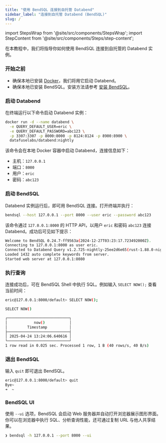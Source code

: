 ```yaml
---
title: "使用 BendSQL 连接到自托管 Databend"
sidebar_label: "连接到自托管 Databend (BendSQL)"
slug: /
---
```


import StepsWrap from '@site/src/components/StepsWrap';
import StepContent from '@site/src/components/Steps/step-content';

在本教程中，我们将指导你如何使用 BendSQL 连接到自托管的 Databend 实例。

<StepsWrap>
<StepContent number="1">

### 开始之前

- 确保本地已安装 [Docker](https://www.docker.com/)，我们将用它启动 Databend。
- 确保本地已安装 BendSQL。安装方法请参考 [安装 BendSQL](/guides/sql-clients/bendsql/#installing-bendsql)。

</StepContent>
<StepContent number="2">

### 启动 Databend

在终端运行以下命令启动 Databend 实例：

```bash
docker run -d --name databend \
  -e QUERY_DEFAULT_USER=eric \
  -e QUERY_DEFAULT_PASSWORD=abc123 \
  -p 3307:3307 -p 8000:8000 -p 8124:8124 -p 8900:8900 \
  datafuselabs/databend:nightly
```

该命令会在本地 Docker 容器中启动 Databend，连接信息如下：

- 主机：`127.0.0.1`
- 端口：`8000`
- 用户：`eric`
- 密码：`abc123`

</StepContent>
<StepContent number="3">

### 启动 BendSQL

Databend 实例运行后，即可用 BendSQL 连接。打开终端并执行：

```bash
bendsql --host 127.0.0.1 --port 8000 --user eric --password abc123
```

该命令通过 `127.0.0.1:8000` 的 HTTP API，以用户 `eric` 和密码 `abc123` 连接 Databend。成功后可见如下提示：

```bash
Welcome to BendSQL 0.24.7-ff9563a(2024-12-27T03:23:17.723492000Z).
Connecting to 127.0.0.1:8000 as user eric.
Connected to Databend Query v1.2.725-nightly-25ee2d6e65(rust-1.88.0-nightly-2025-04-16T13:54:25.363718584Z)
Loaded 1432 auto complete keywords from server.
Started web server at 127.0.0.1:8080
```

</StepContent>
<StepContent number="4">

### 执行查询

连接成功后，可在 BendSQL Shell 中执行 SQL。例如输入 `SELECT NOW();` 查看当前时间：

```bash
eric@127.0.0.1:8000/default> SELECT NOW();

SELECT NOW()

┌────────────────────────────┐
│            now()           │
│         Timestamp          │
├────────────────────────────┤
│ 2025-04-24 13:24:06.640616 │
└────────────────────────────┘
1 row read in 0.025 sec. Processed 1 row, 1 B (40 rows/s, 40 B/s)
```

</StepContent>
<StepContent number="5">

### 退出 BendSQL

输入 `quit` 即可退出 BendSQL。

```bash
eric@127.0.0.1:8000/default> quit
Bye~
➜  ~
```

### BendSQL UI
使用 `--ui` 选项，BendSQL 会启动 Web 服务器并自动打开浏览器展示图形界面。你可以在浏览器中执行 SQL、分析查询性能，还可通过复制 URL 与他人共享结果。

```bash
❯ bendsql -h 127.0.0.1 --port 8000 --ui
```

</StepContent>
</StepsWrap>